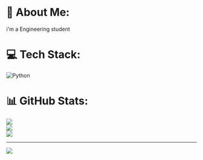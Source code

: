 # 💫 About Me:
i'm a Engineering student


# 💻 Tech Stack:
![Python](https://img.shields.io/badge/python-3670A0?style=plastic&logo=python&logoColor=ffdd54)
# 📊 GitHub Stats:
![](https://github-readme-stats.vercel.app/api?username=Pavanakv&theme=dark&hide_border=false&include_all_commits=false&count_private=false)<br/>
![](https://github-readme-streak-stats.herokuapp.com/?user=Pavanakv&theme=dark&hide_border=false)<br/>
![](https://github-readme-stats.vercel.app/api/top-langs/?username=Pavanakv&theme=dark&hide_border=false&include_all_commits=false&count_private=false&layout=compact)

---
[![](https://visitcount.itsvg.in/api?id=Pavanakv&icon=0&color=0)](https://visitcount.itsvg.in)

<!-- Proudly created with GPRM ( https://gprm.itsvg.in ) -->
